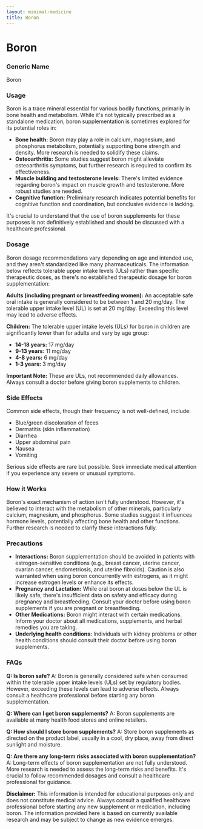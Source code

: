 ```yaml
---
layout: minimal-medicine
title: Boron
---
```


# Boron
### Generic Name
Boron

### Usage
Boron is a trace mineral essential for various bodily functions, primarily in bone health and metabolism.  While it's not typically prescribed as a standalone medication, boron supplementation is sometimes explored for its potential roles in:

* **Bone health:** Boron may play a role in calcium, magnesium, and phosphorus metabolism, potentially supporting bone strength and density.  More research is needed to solidify these claims.
* **Osteoarthritis:** Some studies suggest boron might alleviate osteoarthritis symptoms, but further research is required to confirm its effectiveness.
* **Muscle building and testosterone levels:**  There's limited evidence regarding boron's impact on muscle growth and testosterone.  More robust studies are needed.
* **Cognitive function:** Preliminary research indicates potential benefits for cognitive function and coordination, but conclusive evidence is lacking.

It's crucial to understand that the use of boron supplements for these purposes is not definitively established and should be discussed with a healthcare professional.


### Dosage
Boron dosage recommendations vary depending on age and intended use, and they aren't standardized like many pharmaceuticals.  The information below reflects tolerable upper intake levels (ULs) rather than specific therapeutic doses, as there's no established therapeutic dosage for boron supplementation:

**Adults (including pregnant or breastfeeding women):**  An acceptable safe oral intake is generally considered to be between 1 and 20 mg/day. The tolerable upper intake level (UL) is set at 20 mg/day.  Exceeding this level may lead to adverse effects.

**Children:**  The tolerable upper intake levels (ULs) for boron in children are significantly lower than for adults and vary by age group:

* **14-18 years:** 17 mg/day
* **9-13 years:** 11 mg/day
* **4-8 years:** 6 mg/day
* **1-3 years:** 3 mg/day

**Important Note:**  These are ULs, not recommended daily allowances.  Always consult a doctor before giving boron supplements to children.


### Side Effects
Common side effects, though their frequency is not well-defined, include:

* Blue/green discoloration of feces
* Dermatitis (skin inflammation)
* Diarrhea
* Upper abdominal pain
* Nausea
* Vomiting

Serious side effects are rare but possible.  Seek immediate medical attention if you experience any severe or unusual symptoms.

### How it Works
Boron's exact mechanism of action isn't fully understood.  However, it's believed to interact with the metabolism of other minerals, particularly calcium, magnesium, and phosphorus.  Some studies suggest it influences hormone levels, potentially affecting bone health and other functions.  Further research is needed to clarify these interactions fully.


### Precautions
* **Interactions:** Boron supplementation should be avoided in patients with estrogen-sensitive conditions (e.g., breast cancer, uterine cancer, ovarian cancer, endometriosis, and uterine fibroids). Caution is also warranted when using boron concurrently with estrogens, as it might increase estrogen levels or enhance its effects.
* **Pregnancy and Lactation:**  While oral boron at doses below the UL is likely safe, there's insufficient data on safety and efficacy during pregnancy and breastfeeding. Consult your doctor before using boron supplements if you are pregnant or breastfeeding.
* **Other Medications:**  Boron might interact with certain medications. Inform your doctor about all medications, supplements, and herbal remedies you are taking.
* **Underlying health conditions:**  Individuals with kidney problems or other health conditions should consult their doctor before using boron supplements.


### FAQs

**Q: Is boron safe?**
A: Boron is generally considered safe when consumed within the tolerable upper intake levels (ULs) set by regulatory bodies. However, exceeding these levels can lead to adverse effects.  Always consult a healthcare professional before starting any boron supplementation.

**Q: Where can I get boron supplements?**
A: Boron supplements are available at many health food stores and online retailers.

**Q: How should I store boron supplements?**
A: Store boron supplements as directed on the product label, usually in a cool, dry place, away from direct sunlight and moisture.

**Q: Are there any long-term risks associated with boron supplementation?**
A:  Long-term effects of boron supplementation are not fully understood.  More research is needed to assess the long-term risks and benefits.  It's crucial to follow recommended dosages and consult a healthcare professional for guidance.


**Disclaimer:** This information is intended for educational purposes only and does not constitute medical advice.  Always consult a qualified healthcare professional before starting any new supplement or medication, including boron.  The information provided here is based on currently available research and may be subject to change as new evidence emerges.
